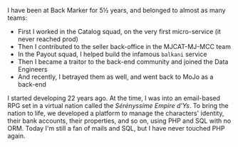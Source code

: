 I have been at Back Marker for 5½ years, and belonged to almost as many teams:
- First I worked in the Catalog squad, on the very first micro-service (it never reached prod)
- Then I contributed to the seller back-office in the MJCAT-MJ-MCC team
- In the Payout squad, I helped build the infamous `balkani` service
- Then I became a traitor to the back-end community and joined the Data Engineers
- And recently, I betrayed them as well, and went back to MoJo as a back-end

I started developing 22 years ago. At the time, I was into an email-based RPG set
in a virtual nation called the _Sérényssime Empire d'Ys_.
To bring the nation to life, we developed a platform to manage the
characters' identity, their bank accounts, their properties, and so on,
using PHP and SQL with no ORM.
Today I'm still a fan of mails and SQL, but I have never touched PHP again.
